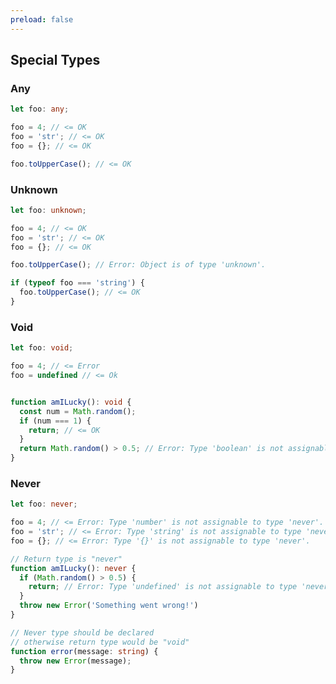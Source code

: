 ```yaml
---
preload: false
---
```


<style>
.click_section_08.slidev-vclick-prior {
  display: none;
}
.click_section_08.slidev-vclick-current {
  display: block;
}
</style>

## Special Types

<v-clicks>
<div class="click_section_08">

### Any

```ts
let foo: any;

foo = 4; // <= OK
foo = 'str'; // <= OK
foo = {}; // <= OK

foo.toUpperCase(); // <= OK
```

</div>

<div class="click_section_08">

### Unknown

```ts
let foo: unknown;

foo = 4; // <= OK
foo = 'str'; // <= OK
foo = {}; // <= OK

foo.toUpperCase(); // Error: Object is of type 'unknown'.

if (typeof foo === 'string') {
  foo.toUpperCase(); // <= OK
}
```

</div>

<div class="click_section_08">

### Void

```ts
let foo: void;

foo = 4; // <= Error
foo = undefined // <= Ok


function amILucky(): void {
  const num = Math.random(); 
  if (num === 1) {
    return; // <= OK
  }
  return Math.random() > 0.5; // Error: Type 'boolean' is not assignable to type 'void'.
}

```

</div>

<div class="click_section_08">

### Never

```ts
let foo: never;

foo = 4; // <= Error: Type 'number' is not assignable to type 'never'.
foo = 'str'; // <= Error: Type 'string' is not assignable to type 'never'.
foo = {}; // <= Error: Type '{}' is not assignable to type 'never'.

// Return type is "never"
function amILucky(): never {
  if (Math.random() > 0.5) {
    return; // Error: Type 'undefined' is not assignable to type 'never'.
  }
  throw new Error('Something went wrong!')
}

// Never type should be declared 
// otherwise return type would be "void"
function error(message: string) {
  throw new Error(message);
}

```

</div>
</v-clicks>
